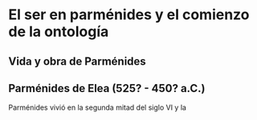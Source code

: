 # El ser en parménides y el comienzo de la ontología

## Vida y obra de Parménides

## Parménides de Elea (525? - 450? a.C.)

Parménides vivió en la segunda mitad del siglo VI y la 